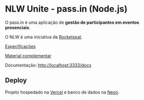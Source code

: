 # NLW Unite - pass.in (Node.js)

O pass.in é uma aplicação de **gestão de participantes em eventos presenciais**.

O NLW é uma iniciativa da [Rocketseat](https://github.com/Rocketseat).

[Especificações](https://efficient-sloth-d85.notion.site/Especifica-es-bf6c0178596044f5903bb6797b112660)

[Material complementar](https://efficient-sloth-d85.notion.site/Node-js-a51a784e58e8482daa4c188b1659f5df)

Documentação: [http://localhost:3333/docs](http://localhost:3333/docs)

## Deploy
Projeto hospedado na [Vercel](https://vercel.com/) e banco de dados na [Neon](https://console.neon.tech).